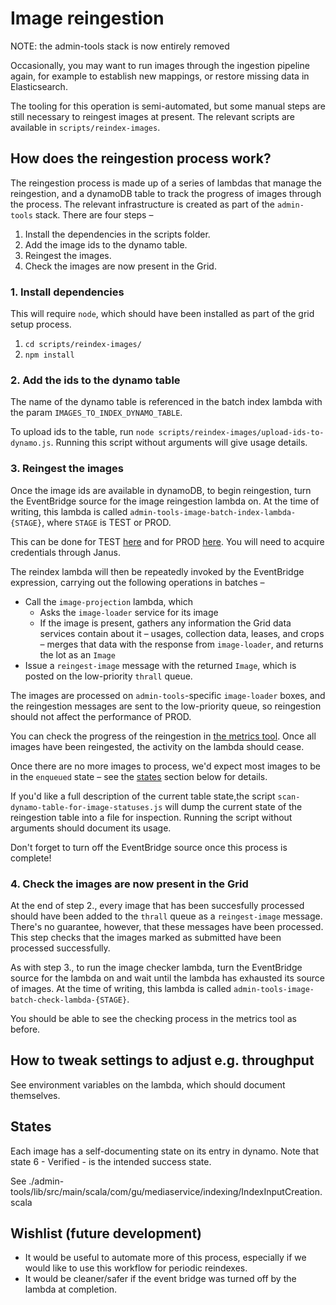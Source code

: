 # Image reingestion

NOTE: the admin-tools stack is now entirely removed

Occasionally, you may want to run images through the ingestion pipeline again, for example to establish new mappings, or restore missing data in Elasticsearch.

The tooling for this operation is semi-automated, but some manual steps are still necessary to reingest images at present. The relevant scripts are available in `scripts/reindex-images`.

## How does the reingestion process work?

The reingestion process is made up of a series of lambdas that manage the reingestion, and a dynamoDB table to track the progress of images through the process. The relevant infrastructure is created as part of the `admin-tools` stack. There are four steps –

1. Install the dependencies in the scripts folder.
2. Add the image ids to the dynamo table.
3. Reingest the images.
4. Check the images are now present in the Grid.

### 1. Install dependencies

This will require `node`, which should have been installed as part of the grid setup process.

1. `cd scripts/reindex-images/`
1. `npm install`

### 2. Add the ids to the dynamo table

The name of the dynamo table is referenced in the batch index lambda with the param `IMAGES_TO_INDEX_DYNAMO_TABLE`.

To upload ids to the table, run `node scripts/reindex-images/upload-ids-to-dynamo.js`. Running this script without arguments will give usage details.

### 3. Reingest the images

Once the image ids are available in dynamoDB, to begin reingestion, turn the EventBridge source for the image reingestion lambda on. At the time of writing, this lambda is called `admin-tools-image-batch-index-lambda-{STAGE}`, where `STAGE` is TEST or PROD.

This can be done for TEST [here](https://eu-west-1.console.aws.amazon.com/lambda/home?region=eu-west-1#/functions/admin-tools-image-batch-index-lambda-TEST?tab=configuration)
and for PROD [here](https://eu-west-1.console.aws.amazon.com/lambda/home?region=eu-west-1#/functions/admin-tools-image-batch-index-lambda-PROD?tab=configuration).  You will need
to acquire credentials through Janus.

The reindex lambda will then be repeatedly invoked by the EventBridge expression, carrying out the following operations in batches –

- Call the `image-projection` lambda, which
  - Asks the `image-loader` service for its image
  - If the image is present, gathers any information the Grid data services contain about it – usages, collection data, leases, and crops – merges that data with the response from `image-loader`, and returns the lot as an `Image`
- Issue a `reingest-image` message with the returned `Image`, which is posted on the low-priority `thrall` queue.

The images are processed on `admin-tools`-specific `image-loader` boxes, and the reingestion messages are sent to the low-priority queue, so reingestion should not affect the performance of PROD.

You can check the progress of the reingestion in [the metrics tool](https://metrics.gutools.co.uk/d/U7pixN_Zk/media-service-image-reingestion?orgId=1). Once all images have been reingested, the activity on the lambda should cease.

Once there are no more images to process, we'd expect most images to be in the `enqueued` state – see the [states](#states) section below for details.

If you'd like a full description of the current table state,the script `scan-dynamo-table-for-image-statuses.js` will dump the current state of the reingestion table into a file for inspection. Running the script without arguments should document its usage.

Don't forget to turn off the EventBridge source once this process is complete!

### 4. Check the images are now present in the Grid

At the end of step 2., every image that has been succesfully processed should have been added to the `thrall` queue as a `reingest-image` message. There's no guarantee, however, that these messages have been processed. This step checks that the images marked as submitted have been processed successfully.

As with step 3., to run the image checker lambda, turn the EventBridge source for the lambda on and wait until the lambda has exhausted its source of images. At the time of writing, this lambda is called `admin-tools-image-batch-check-lambda-{STAGE}`.

You should be able to see the checking process in the metrics tool as before.

## How to tweak settings to adjust e.g. throughput

See environment variables on the lambda, which should document themselves.

## States

Each image has a self-documenting state on its entry in dynamo.
Note that state 6 - Verified - is the intended success state.

See ./admin-tools/lib/src/main/scala/com/gu/mediaservice/indexing/IndexInputCreation.scala

## Wishlist (future development)

- It would be useful to automate more of this process, especially if we would like to use this workflow for periodic reindexes.
- It would be cleaner/safer if the event bridge was turned off by the lambda at completion.
